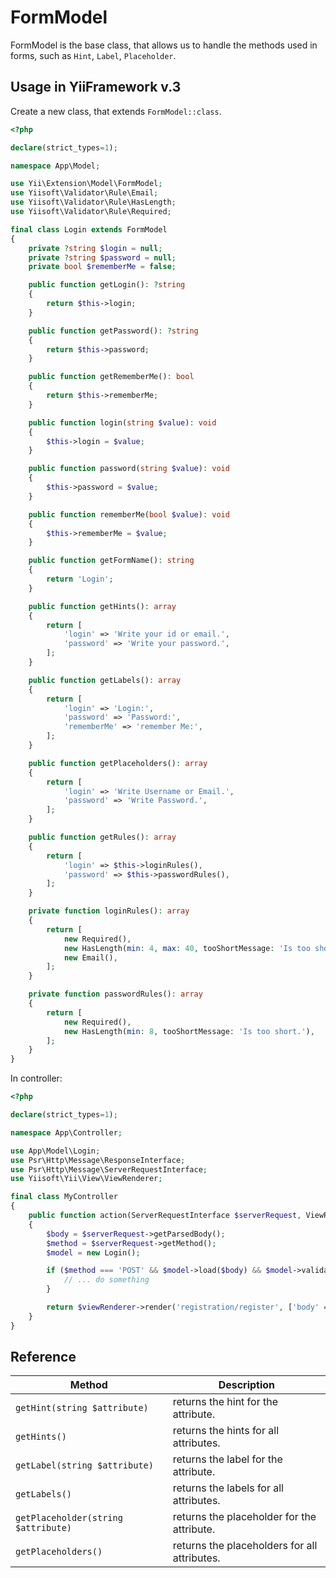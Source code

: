 # FormModel

FormModel is the base class, that allows us to handle the methods used in forms, such as `Hint`, `Label`, `Placeholder`.

## Usage in YiiFramework v.3

Create a new class, that extends `FormModel::class`.

```php
<?php

declare(strict_types=1);

namespace App\Model;

use Yii\Extension\Model\FormModel;
use Yiisoft\Validator\Rule\Email;
use Yiisoft\Validator\Rule\HasLength;
use Yiisoft\Validator\Rule\Required;

final class Login extends FormModel
{
    private ?string $login = null;
    private ?string $password = null;
    private bool $rememberMe = false;

    public function getLogin(): ?string
    {
        return $this->login;
    }

    public function getPassword(): ?string
    {
        return $this->password;
    }

    public function getRememberMe(): bool
    {
        return $this->rememberMe;
    }

    public function login(string $value): void
    {
        $this->login = $value;
    }

    public function password(string $value): void
    {
        $this->password = $value;
    }

    public function rememberMe(bool $value): void
    {
        $this->rememberMe = $value;
    }

    public function getFormName(): string
    {
        return 'Login';
    }

    public function getHints(): array
    {
        return [
            'login' => 'Write your id or email.',
            'password' => 'Write your password.',
        ];
    }

    public function getLabels(): array
    {
        return [
            'login' => 'Login:',
            'password' => 'Password:',
            'rememberMe' => 'remember Me:',
        ];
    }

    public function getPlaceholders(): array
    {
        return [
            'login' => 'Write Username or Email.',
            'password' => 'Write Password.',
        ];
    }

    public function getRules(): array
    {
        return [
            'login' => $this->loginRules(),
            'password' => $this->passwordRules(),
        ];
    }

    private function loginRules(): array
    {
        return [
            new Required(),
            new HasLength(min: 4, max: 40, tooShortMessage: 'Is too short.', tooLongMessage: 'Is too long.'),
            new Email(),
        ];
    }

    private function passwordRules(): array
    {
        return [
            new Required(),
            new HasLength(min: 8, tooShortMessage: 'Is too short.'),
        ];
    }
}
```

In controller:

```php
<?php

declare(strict_types=1);

namespace App\Controller;

use App\Model\Login;
use Psr\Http\Message\ResponseInterface;
use Psr\Http\Message\ServerRequestInterface;
use Yiisoft\Yii\View\ViewRenderer;

final class MyController
{
    public function action(ServerRequestInterface $serverRequest, ViewRenderer $viewRenderer): ResponseInterface
    {
        $body = $serverRequest->getParsedBody();
        $method = $serverRequest->getMethod();
        $model = new Login();

        if ($method === 'POST' && $model->load($body) && $model->validate()) {
            // ... do something
        }

        return $viewRenderer->render('registration/register', ['body' => $body, 'model' => $model]);
    }
}
```

## Reference

Method | Description |
-------|-------------|
`getHint(string $attribute)` | returns the hint for the attribute.
`getHints()` | returns the hints for all attributes.
`getLabel(string $attribute)` | returns the label for the attribute.
`getLabels()` | returns the labels for all attributes.
`getPlaceholder(string $attribute)` | returns the placeholder for the attribute.
`getPlaceholders()` | returns the placeholders for all attributes.
